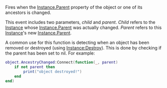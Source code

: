 Fires when the [Instance.Parent](https://developer.roblox.com/en-us/api-reference/property/Instance/Parent) property of the object or one of its ancestors is changed.

This event includes two parameters, _child_ and _parent_. _Child_ refers to the [Instance](https://developer.roblox.com/en-us/api-reference/class/Instance) whose [Instance.Parent](https://developer.roblox.com/en-us/api-reference/property/Instance/Parent) was actually changed. _Parent_ refers to this [Instance](https://developer.roblox.com/en-us/api-reference/class/Instance)'s new [Instance.Parent](https://developer.roblox.com/en-us/api-reference/property/Instance/Parent).

A common use for this function is detecting when an object has been removed or destroyed (using [Instance:Destroy](https://developer.roblox.com/en-us/api-reference/function/Instance/Destroy)). This is done by checking if the parent has been set to nil. For example:

```Lua
object.AncestryChanged:Connect(function(_, parent)
	if not parent then
		print("object destroyed!")
	end
end)
```